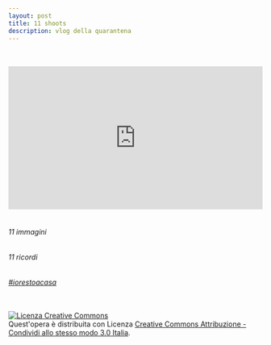 ```yaml
---
layout: post
title: 11 shoots
description: vlog della quarantena
---
```

<br>
<br>

<div style="padding:56.25% 0 0 0;position:relative;"><iframe src="https://player.vimeo.com/video/449447656?autoplay=1&color=ffffff&byline=0&portrait=0" style="position:absolute;top:0;left:0;width:100%;height:100%;" frameborder="0" allow="autoplay; fullscreen" allowfullscreen></iframe></div><script src="https://player.vimeo.com/api/player.js"></script>
<br>

###### 11 immagini
###### 11 ricordi
###### [#iorestoacasa](https://www.google.com/search?q=%23iorestoacasa&oq=%23iorestoacasa&aqs=chrome..69i57j69i59l2j69i60j69i65j69i60l2j69i65.1894j0j7&sourceid=chrome&ie=UTF-8)


<br>
<a rel="license" href="http://creativecommons.org/licenses/by-sa/3.0/it/"><img alt="Licenza Creative Commons" style="border-width:0" src="https://i.creativecommons.org/l/by-sa/3.0/it/88x31.png" /></a><br />Quest'opera è distribuita con Licenza <a rel="license" href="http://creativecommons.org/licenses/by-sa/3.0/it/">Creative Commons Attribuzione - Condividi allo stesso modo 3.0 Italia</a>.


<!--
vecchio incorporamento youtube

<div class="media-container">
<iframe id="youtube-player"  src="https://www.youtube.com/embed/9beCgGM3uBo" webkitallowfullscreen mozallowfullscreen allowfullscreen scrolling="no" frameborder="0" width="560" height="315"></iframe>
</div>

-->
